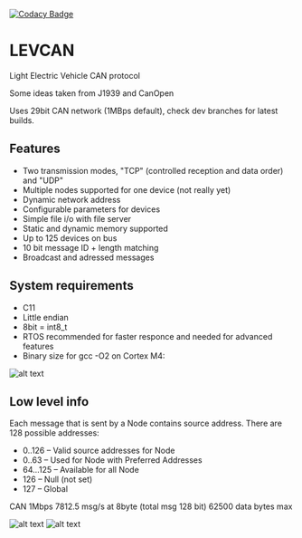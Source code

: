 [![Codacy Badge](https://app.codacy.com/project/badge/Grade/50630b32be6948d9b6e1a81c14156d79)](https://www.codacy.com/manual/VasiliSker/LEVCAN?utm_source=github.com&amp;utm_medium=referral&amp;utm_content=VasiliSker/LEVCAN&amp;utm_campaign=Badge_Grade)
# LEVCAN
Light Electric Vehicle CAN protocol

Some ideas taken from J1939 and CanOpen

Uses 29bit CAN network (1MBps default), check dev branches for latest builds.

Features
----------------
 - Two transmission modes, "TCP" (controlled reception and data order) and "UDP"
 - Multiple nodes supported for one device (not really yet)
 - Dynamic network address
 - Configurable parameters for devices
 - Simple file i/o with file server
 - Static and dynamic memory supported
 - Up to 125 devices on bus
 - 10 bit message ID + length matching
 - Broadcast and adressed messages

System requirements
----------------
 - C11
 - Little endian
 - 8bit = int8_t
 - RTOS recommended for faster responce and needed for advanced features
 - Binary size for gcc -O2 on Cortex M4:
 
![alt text](https://i.imgur.com/G70JQeg.png)
 
Low level info
----------------
Each message that is sent by a Node contains source address. There are 128 possible addresses: 
 - 0..126 – Valid source addresses for Node 
 - 0..63 – Used for Node with Preferred Addresses
 - 64...125 – Available for all Node
 - 126 – Null (not set)
 - 127 – Global 
 
CAN 1Mbps
7812.5 msg/s at 8byte (total msg 128 bit)
62500 data bytes max

![alt text](https://i.imgur.com/L0YKIc9.png)
![alt text](https://i.imgur.com/CYgbNCG.png)
